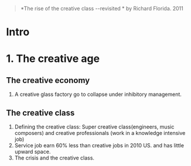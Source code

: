 > *The rise of the creative class --revisited *  by Richard Florida. 2011

# Intro

# 1. The creative age
## The creative economy
1.  A creative glass factory go to collapse under inhibitory management.
## The creative class
1. Defining the creative class: Super creative class(engineers, music composers) and creative professionals (work in a knowledge intensive job)
2. Service job earn 60% less than creative jobs in 2010 US. and has little upward space.
3. The crisis and the creative class. 
<!--stackedit_data:
eyJoaXN0b3J5IjpbMTM4MTM4NTA4MiwtMTEyMDM0MSwxMzA5MD
g5MjM4LDE0NjQ1MTgyMSwzNzgxOTMwMzYsLTIwNzE5NjgyMTFd
fQ==
-->